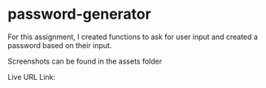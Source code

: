 # password-generator

For this assignment, I created functions to ask for user input and created a password based on their input. 

Screenshots can be found in the assets folder

Live URL Link:


